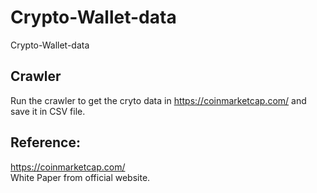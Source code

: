 # Crypto-Wallet-data
Crypto-Wallet-data

## Crawler
Run the crawler to get the cryto data in https://coinmarketcap.com/ and save it in CSV file.

## Reference:
https://coinmarketcap.com/  
White Paper from official website.
